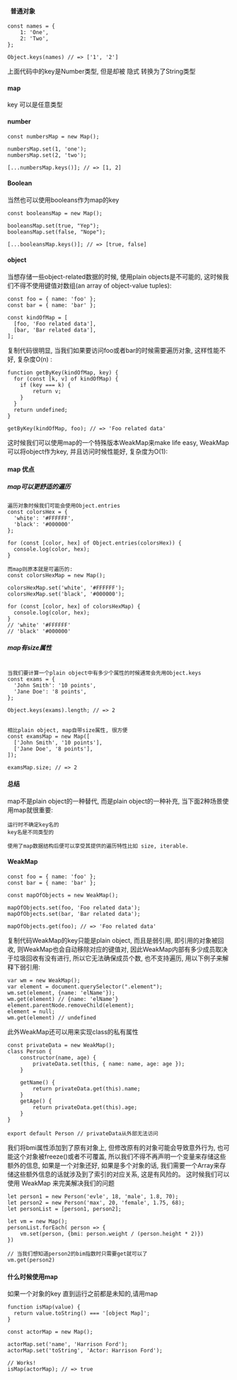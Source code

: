 
####   普通对象

```
const names = {
    1: 'One',
    2: 'Two',
};

Object.keys(names) // => ['1', '2']

```
上面代码中的key是Number类型, 但是却被 隐式 转换为了String类型


#### map 
key 可以是任意类型

#### number
```
const numbersMap = new Map();

numbersMap.set(1, 'one');
numbersMap.set(2, 'two');

[...numbersMap.keys()]; // => [1, 2]
```
#### Boolean
当然也可以使用booleans作为map的key
```
const booleansMap = new Map();

booleansMap.set(true, "Yep");
booleansMap.set(false, "Nope");

[...booleansMap.keys()]; // => [true, false]
```

#### object

当想存储一些object-related数据的时候, 使用plain objects是不可能的, 这时候我们不得不使用键值对数组(an array of object-value tuples):
```
const foo = { name: 'foo' };
const bar = { name: 'bar' };

const kindOfMap = [
  [foo, 'Foo related data'],
  [bar, 'Bar related data'],
];
```
复制代码很明显, 当我们如果要访问foo或者bar的时候需要遍历对象, 这样性能不好, 复杂度O(n) :


```
function getByKey(kindOfMap, key) {
  for (const [k, v] of kindOfMap) {
    if (key === k) {
        return v;
    }
  }
  return undefined;
}

getByKey(kindOfMap, foo); // => 'Foo related data'
```


这时候我们可以使用map的一个特殊版本WeakMap来make life easy, WeakMap可以将object作为key, 并且访问时候性能好, 复杂度为O(1):

#### map 优点 

##### map可以更舒适的遍历
```
遍历对象时候我们可能会使用Object.entries
const colorsHex = {
  'white': '#FFFFFF',
  'black': '#000000'
};

for (const [color, hex] of Object.entries(colorsHex)) {
  console.log(color, hex);
}

而map则原本就是可遍历的:
const colorsHexMap = new Map();

colorsHexMap.set('white', '#FFFFFF');
colorsHexMap.set('black', '#000000');

for (const [color, hex] of colorsHexMap) {
  console.log(color, hex);
}
// 'white' '#FFFFFF'
// 'black' '#000000'
```

##### map有size属性
```

当我们要计算一个plain object中有多少个属性的时候通常会先用Object.keys
const exams = {
  'John Smith': '10 points',
  'Jane Doe': '8 points',
};

Object.keys(exams).length; // => 2


相比plain object, map自带size属性, 很方便
const examsMap = new Map([
  ['John Smith', '10 points'],
  ['Jane Doe', '8 points'],
]);
  
examsMap.size; // => 2
```
#### 总结

map不是plain object的一种替代, 而是plain object的一种补充, 当下面2种场景使用map就很重要:
```
运行时不确定key名的
key名是不同类型的

使用了map数据结构后便可以享受其提供的遍历特性比如 size, iterable.

 ```
#### WeakMap
```
const foo = { name: 'foo' };
const bar = { name: 'bar' };

const mapOfObjects = new WeakMap();

mapOfObjects.set(foo, 'Foo related data');
mapOfObjects.set(bar, 'Bar related data');

mapOfObjects.get(foo); // => 'Foo related data'
```
复制代码WeakMap的key只能是plain object, 而且是弱引用, 即引用的对象被回收, 则WeakMap也会自动移除对应的键值对, 因此WeakMap内部有多少成员取决于垃圾回收有没有进行, 所以它无法确保成员个数, 也不支持遍历, 用以下例子来解释下弱引用:

```
var wm = new WeakMap();
var element = document.querySelector(".element");
wm.set(element, {name: 'elName'});
wm.get(element) // {name: 'elName'}
element.parentNode.removeChild(element);
element = null;
wm.get(element) // undefined

```
此外WeakMap还可以用来实现class的私有属性
```
const privateData = new WeakMap();
class Person {    
    constructor(name, age) {        
        privateData.set(this, { name: name, age: age });    
    }
    
    getName() {
        return privateData.get(this).name;
    }
    getAge() {
        return privateData.get(this).age;    
    }
}

export default Person // privateData从外部无法访问
```

我们将bmi属性添加到了原有对象上, 但修改原有的对象可能会导致意外行为, 也可能这个对象被freeze()或者不可覆盖, 所以我们不得不再声明一个变量来存储这些额外的信息, 如果是一个对象还好, 如果是多个对象的话, 我们需要一个Array来存储这些额外信息的话就涉及到了索引的对应关系, 这是有风险的。 这时候我们可以使用 WeakMap 来完美解决我们的问题
```
let person1 = new Person('evle', 18, 'male', 1.8, 70);
let person2 = new Person('max', 20, 'female', 1.75, 68);
let personList = [person1, person2];

let vm = new Map();
personList.forEach( person => {
    vm.set(person, {bmi: person.weight / (person.height * 2)})
})

// 当我们想知道person2的bim指数时只需要get就可以了
vm.get(person2)
```

####  什么时候使用map 

如果一个对象的key 直到运行之前都是未知的,请用map
```
function isMap(value) {
  return value.toString() === '[object Map]';
}

const actorMap = new Map();

actorMap.set('name', 'Harrison Ford');
actorMap.set('toString', 'Actor: Harrison Ford');

// Works!
isMap(actorMap); // => true
```




